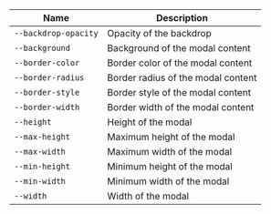 
| Name | Description |
| --- | --- |
| `--backdrop-opacity` | Opacity of the backdrop |
| `--background` | Background of the modal content |
| `--border-color` | Border color of the modal content |
| `--border-radius` | Border radius of the modal content |
| `--border-style` | Border style of the modal content |
| `--border-width` | Border width of the modal content |
| `--height` | Height of the modal |
| `--max-height` | Maximum height of the modal |
| `--max-width` | Maximum width of the modal |
| `--min-height` | Minimum height of the modal |
| `--min-width` | Minimum width of the modal |
| `--width` | Width of the modal |

